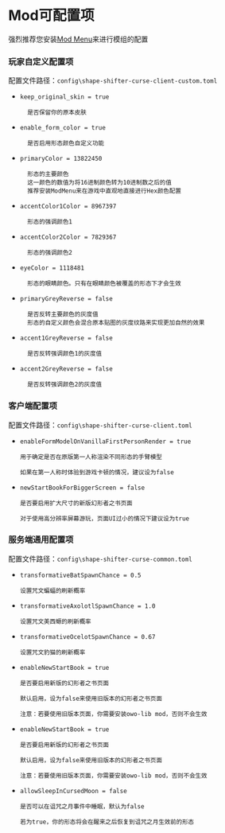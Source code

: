 # Mod可配置项

强烈推荐您安装[Mod Menu](https://www.curseforge.com/minecraft/mc-mods/modmenu)来进行模组的配置

### 玩家自定义配置项

配置文件路径：`config\shape-shifter-curse-client-custom.toml`

- `keep_original_skin = true`
        
        是否保留你的原本皮肤

- `enable_form_color = true`

        是否启用形态颜色自定义功能

- `primaryColor = 13822450`

        形态的主要颜色
        这一颜色的数值为将16进制颜色转为10进制数之后的值
        推荐安装ModMenu来在游戏中直观地直接进行Hex颜色配置

- `accentColor1Color = 8967397`

        形态的强调颜色1

- `accentColor2Color = 7829367`

        形态的强调颜色2

- `eyeColor = 1118481`

        形态的眼睛颜色。只有在眼睛颜色被覆盖的形态下才会生效

- `primaryGreyReverse = false`

        是否反转主要颜色的灰度值
        形态的自定义颜色会混合原本贴图的灰度纹路来实现更加自然的效果

- `accent1GreyReverse = false`

        是否反转强调颜色1的灰度值

- `accent2GreyReverse = false`

        是否反转强调颜色2的灰度值

### 客户端配置项

配置文件路径：`config\shape-shifter-curse-client.toml`

- `enableFormModelOnVanillaFirstPersonRender = true`
      
      用于确定是否在原版第一人称渲染不同形态的手臂模型

      如果在第一人称时体验到游戏卡顿的情况，建议设为false

- `newStartBookForBiggerScreen = false`
      
      是否要启用扩大尺寸的新版幻形者之书页面

      对于使用高分辨率屏幕游玩，页面UI过小的情况下建议设为true

### 服务端通用配置项

配置文件路径：`config\shape-shifter-curse-common.toml`

- `transformativeBatSpawnChance = 0.5`
      
      设置咒文蝙蝠的刷新概率

- `transformativeAxolotlSpawnChance = 1.0`
      
      设置咒文美西螈的刷新概率

- `transformativeOcelotSpawnChance = 0.67`
      
      设置咒文豹猫的刷新概率

- `enableNewStartBook = true`
      
      是否要启用新版的幻形者之书页面

      默认启用，设为false来使用旧版本的幻形者之书页面
      
      注意：若要使用旧版本页面，你需要安装owo-lib mod，否则不会生效

- `enableNewStartBook = true`

      是否要启用新版的幻形者之书页面

      默认启用，设为false来使用旧版本的幻形者之书页面

      注意：若要使用旧版本页面，你需要安装owo-lib mod，否则不会生效

- `allowSleepInCursedMoon = false`
    
      是否可以在诅咒之月事件中睡眠，默认为false

      若为true，你的形态将会在醒来之后恢复到诅咒之月生效前的形态